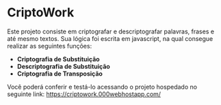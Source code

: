 # CriptoWork

Este projeto consiste em criptografar e descriptografar palavras, frases e até mesmo textos. Sua lógica foi escrita em javascript, na qual consegue realizar as seguintes funções:
  * **Criptografia de Substituição**
  * **Descriptografia de Substituição**
  * **Criptografia de Transposição**
  
Você poderá conferir e testá-lo acessando o projeto hospedado  no seguinte link: https://criptowork.000webhostapp.com/
